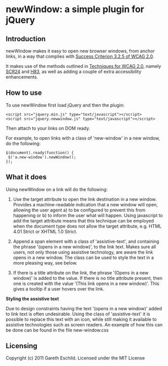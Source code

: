 newWindow: a simple plugin for jQuery
=====================================

Introduction
------------

newWindow makes it easy to open new browser windows, from anchor links, in a way that complies with [Success Criterion 3.2.5 of WCAG 2.0](http://www.w3.org/TR/WCAG/#consistent-behavior-no-extreme-changes-context).

It makes use of the methods outlined in [Techniques for WCAG 2.0](http://www.w3.org/TR/2010/NOTE-WCAG20-TECHS-20101014/), namely [SCR24](http://www.w3.org/TR/2010/NOTE-WCAG20-TECHS-20101014/SCR24.html) and [H83](http://www.w3.org/TR/2010/NOTE-WCAG20-TECHS-20101014/H83), as well as adding a couple of extra accessibility enhancements.

How to use
----------

To use newWindow first load jQuery and then the plugin:

    <script src="jquery.min.js" type="text/javascript"></script>
	<script src="jquery.newwindow.js" type="text/javascript"></script>


Then attach to your links on DOM ready. 

For example, to open links with a class of 'new-window' in a new window, do the following:

    $(document).ready(function() {
     $('a.new-window').newWindow();
    });
 
What it does
------------
  
Using newWindow on a link will do the following:

1. Use the target attribute to open the link destination in a new window. 
Provides a machine-readable indication that a new window will open, allowing the user agent a) to be configured to prevent this from happening or b) to inform the user what will happen. Using javascript to add the target attribute means that this technique can be employed when the document type does not allow the target attribute, e.g. HTML 4.01 Strict or XHTML 1.0 Strict.

2. Append a span element with a class of 'assistive-text', and containing the phrase '(opens in a new window)', to the link text.
Makes sure all users, not only those using assistive technology, are aware the link opens in a new window. The class can be used to style the text in a more pleasing way, see below.

3. If there is a title attribute on the link, the phrase '(Opens in a new window)' is added to the value. If there is no title attribute present, then one is created with the value '(This link opens in a new window)'.
This gives a tooltip if a user hovers over the link.

**Styling the assistive text**

Due to design constraints having the text '(opens in a new window)' added to link text is often undesirable. Using the class of 'assistive-text' it is possible to replace this text with an icon, while still making it available to assistive technologies such as screen readers. An example of how this can be done can be found in the file new-window.css

Licensing
---------

Copyright (c) 2011 Gareth Eschild. Licensed under the MIT License
